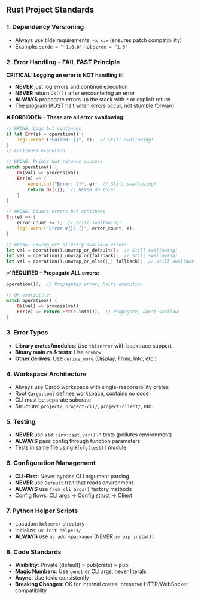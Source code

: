 ## Rust Project Standards

### 1. Dependency Versioning
- Always use tilde requirements: `~x.x.x` (ensures patch compatibility)
- Example: `serde = "~1.0.0"` not `serde = "1.0"`

### 2. Error Handling - FAIL FAST Principle

**CRITICAL: Logging an error is NOT handling it!**

- **NEVER** just log errors and continue execution
- **NEVER** return `Ok(())` after encountering an error
- **ALWAYS** propagate errors up the stack with `?` or explicit return
- The program MUST halt when errors occur, not stumble forward

**❌ FORBIDDEN - These are all error swallowing:**
```rust
// WRONG: Logs but continues
if let Err(e) = operation() {
    log::error!("Failed: {}", e);  // Still swallowing!
}
// Continues execution...

// WRONG: Prints but returns success
match operation() {
    Ok(val) => process(val),
    Err(e) => {
        eprintln!("Error: {}", e);  // Still swallowing!
        return Ok(());  // NEVER do this!
    }
}

// WRONG: Counts errors but continues
Err(e) => {
    error_count += 1;  // Still swallowing!
    log::warn!("Error #{}: {}", error_count, e);
}

// WRONG: unwrap_or* silently swallows errors
let val = operation().unwrap_or_default();  // Still swallowing!
let val = operation().unwrap_or(fallback);  // Still swallowing!
let val = operation().unwrap_or_else(|_| fallback);  // Still swallowing!
```

**✅ REQUIRED - Propagate ALL errors:**
```rust
operation()?;  // Propagates error, halts execution

// Or explicitly:
match operation() {
    Ok(val) => process(val),
    Err(e) => return Err(e.into()),  // Propagate, don't swallow!
}
```

### 3. Error Types
- **Library crates/modules**: Use `thiserror` with backtrace support
- **Binary main.rs & tests**: Use `anyhow`
- **Other derives**: Use `derive_more` (Display, From, Into, etc.)

### 4. Workspace Architecture
- Always use Cargo workspace with single-responsibility crates
- Root `Cargo.toml` defines workspace, contains no code
- CLI must be separate subcrate
- Structure: `project/`, `project-cli/`, `project-client/`, etc.

### 5. Testing
- **NEVER** use `std::env::set_var()` in tests (pollutes environment)
- **ALWAYS** pass config through function parameters
- Tests in same file using `#[cfg(test)]` module

### 6. Configuration Management
- **CLI-First**: Never bypass CLI argument parsing
- **NEVER** use `Default` trait that reads environment
- **ALWAYS** use `from_cli_args()` factory methods
- Config flows: CLI args → Config struct → Client

### 7. Python Helper Scripts
- Location: `helpers/` directory
- Initialize: `uv init helpers/`
- **ALWAYS** use `uv add <package>` (NEVER `uv pip install`)

### 8. Code Standards
- **Visibility**: Private (default) > pub(crate) > pub
- **Magic Numbers**: Use `const` or CLI args, never literals
- **Async**: Use tokio consistently
- **Breaking Changes**: OK for internal crates, preserve HTTP/WebSocket compatibility
